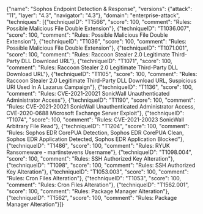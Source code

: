 {"name": "Sophos Endpoint Detection & Response", "versions": {"attack": "11", "layer": "4.3", "navigator": "4.3"}, "domain": "enterprise-attack", "techniques": [{"techniqueID": "T1566", "score": 100, "comment": "Rules: Possible Malicious File Double Extension"}, {"techniqueID": "T1036.007", "score": 100, "comment": "Rules: Possible Malicious File Double Extension"}, {"techniqueID": "T1036", "score": 100, "comment": "Rules: Possible Malicious File Double Extension"}, {"techniqueID": "T1071.001", "score": 100, "comment": "Rules: Raccoon Stealer 2.0 Legitimate Third-Party DLL Download URL"}, {"techniqueID": "T1071", "score": 100, "comment": "Rules: Raccoon Stealer 2.0 Legitimate Third-Party DLL Download URL"}, {"techniqueID": "T1105", "score": 100, "comment": "Rules: Raccoon Stealer 2.0 Legitimate Third-Party DLL Download URL, Suspicious URI Used In A Lazarus Campaign"}, {"techniqueID": "T1136", "score": 100, "comment": "Rules: CVE-2021-20021 SonicWall Unauthenticated Administrator Access"}, {"techniqueID": "T1190", "score": 100, "comment": "Rules: CVE-2021-20021 SonicWall Unauthenticated Administrator Access, CVE-2020-0688 Microsoft Exchange Server Exploit"}, {"techniqueID": "T1074", "score": 100, "comment": "Rules: CVE-2021-20023 SonicWall Arbitrary File Read"}, {"techniqueID": "T1204", "score": 100, "comment": "Rules: Sophos EDR CorePUA Detection, Sophos EDR CorePUA Clean, Sophos EDR Application Detected, Sophos EDR Application Blocked"}, {"techniqueID": "T1486", "score": 100, "comment": "Rules: RYUK Ransomeware - martinstevens Username"}, {"techniqueID": "T1098.004", "score": 100, "comment": "Rules: SSH Authorized Key Alteration"}, {"techniqueID": "T1098", "score": 100, "comment": "Rules: SSH Authorized Key Alteration"}, {"techniqueID": "T1053.003", "score": 100, "comment": "Rules: Cron Files Alteration"}, {"techniqueID": "T1053", "score": 100, "comment": "Rules: Cron Files Alteration"}, {"techniqueID": "T1562.001", "score": 100, "comment": "Rules: Package Manager Alteration"}, {"techniqueID": "T1562", "score": 100, "comment": "Rules: Package Manager Alteration"}]}